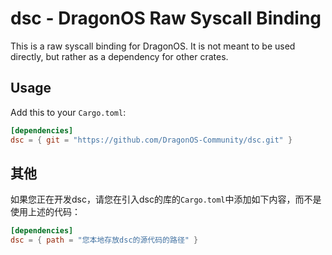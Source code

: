 # dsc - DragonOS Raw Syscall Binding

This is a raw syscall binding for DragonOS. It is not meant to be used directly, but rather as a dependency for other crates.

## Usage

Add this to your `Cargo.toml`:

```toml
[dependencies]
dsc = { git = "https://github.com/DragonOS-Community/dsc.git" }
```

## 其他

如果您正在开发dsc，请您在引入dsc的库的`Cargo.toml`中添加如下内容，而不是使用上述的代码：

```toml
[dependencies]
dsc = { path = "您本地存放dsc的源代码的路径" }
```
